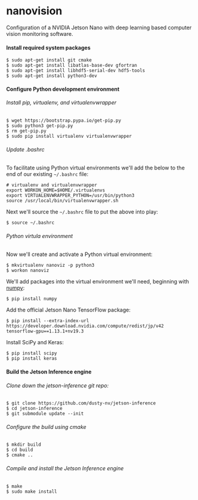 # nanovision
Configuration of a NVIDIA Jetson Nano with deep learning based computer vision monitoring software.

#### Install required system packages
```
$ sudo apt-get install git cmake
$ sudo apt-get install libatlas-base-dev gfortran
$ sudo apt-get install libhdf5-serial-dev hdf5-tools
$ sudo apt-get install python3-dev
```

#### Configure Python development environment
###### Install pip, virtualenv, and virtualenvwrapper
```
$ wget https://bootstrap.pypa.io/get-pip.py
$ sudo python3 get-pip.py
$ rm get-pip.py
$ sudo pip install virtualenv virtualenvwrapper
```
###### Update .bashrc

To facilitate using Python virtual environments we'll add the below to the end of our existing `~/.bashrc` file:
```
# virtualenv and virtualenvwrapper
export WORKON_HOME=$HOME/.virtualenvs
export VIRTUALENVWRAPPER_PYTHON=/usr/bin/python3
source /usr/local/bin/virtualenvwrapper.sh
```
Next we'll source the `~/.bashrc` file to put the above into play:
```
$ source ~/.bashrc
```

###### Python virtula environment
Now we'll create and activate a Python virtual environment:
```
$ mkvirtualenv nanoviz -p python3
$ workon nanoviz
```
We'll add packages into the virtual environment we'll need, beginning with [numpy]():
```
$ pip install numpy
```
Add the official Jetson Nano TensorFlow package:

```
$ pip install --extra-index-url https://developer.download.nvidia.com/compute/redist/jp/v42 tensorflow-gpu==1.13.1+nv19.3
```

Install SciPy and Keras:
```
$ pip install scipy
$ pip install keras
```

#### Build the Jetson Inference engine
###### Clone down the jetson-inference git repo:
```
$ git clone https://github.com/dusty-nv/jetson-inference
$ cd jetson-inference
$ git submodule update --init
```

###### Configure the build using cmake
```
$ mkdir build
$ cd build
$ cmake ..
```
###### Compile and install the Jetson Inference engine
```
$ make
$ sudo make install
```
